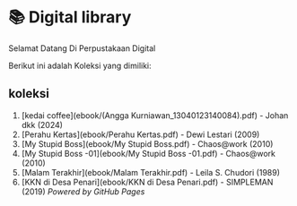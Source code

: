 # 📚 Digital library 

Selamat Datang Di Perpustakaan Digital

Berikut ini adalah Koleksi yang dimiliki:

## koleksi
1. [kedai coffee](ebook/(Angga Kurniawan_13040123140084).pdf) - Johan dkk (2024)
2. [Perahu Kertas](ebook/Perahu Kertas.pdf) - Dewi Lestari (2009)
3. [My Stupid Boss](ebook/My Stupid Boss.pdf) - Chaos@work (2010)
4. [My Stupid Boss -01](ebook/My Stupid Boss -01.pdf) - Chaos@work (2010)
5. [Malam Terakhir](ebook/Malam Terakhir.pdf) - Leila S. Chudori (1989)
6. [KKN di Desa Penari](ebook/KKN di Desa Penari.pdf) - SIMPLEMAN (2019)
*Powered by GitHub Pages*
